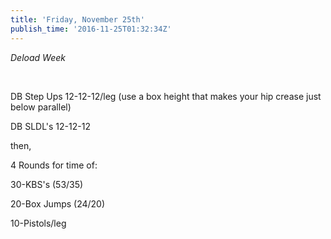 ```yaml
---
title: 'Friday, November 25th'
publish_time: '2016-11-25T01:32:34Z'
---
```


*Deload Week*

 

DB Step Ups 12-12-12/leg (use a box height that makes your hip crease
just below parallel)

DB SLDL's 12-12-12

then,

4 Rounds for time of:

30-KBS's (53/35)

20-Box Jumps (24/20)

10-Pistols/leg

 
